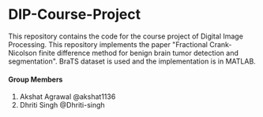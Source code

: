# DIP-Course-Project

This repository contains the code for the course project of Digital Image Processing. This repository implements the paper "Fractional Crank-Nicolson finite difference method for benign brain tumor detection and segmentation". BraTS dataset is used and the implementation is in MATLAB.

#### Group Members
1. Akshat Agrawal @akshat1136
2. Dhriti Singh @Dhriti-singh
